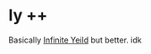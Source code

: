 # Iy ++

 Basically [Infinite Yeild](https://raw.githubusercontent.com/EdgeIY/infiniteyield/master/source) but better. idk
